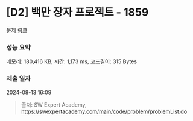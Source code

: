 # [D2] 백만 장자 프로젝트 - 1859 

[문제 링크](https://swexpertacademy.com/main/code/problem/problemDetail.do?contestProbId=AV5LrsUaDxcDFAXc) 

### 성능 요약

메모리: 180,416 KB, 시간: 1,173 ms, 코드길이: 315 Bytes

### 제출 일자

2024-08-13 16:09



> 출처: SW Expert Academy, https://swexpertacademy.com/main/code/problem/problemList.do